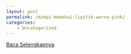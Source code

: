 ```yaml
---
layout: post
permalink: /mimpi-memakai-lipstik-warna-pink/
categories:
    - Uncategorized
---
```


[Baca Selengkapnya](/06)